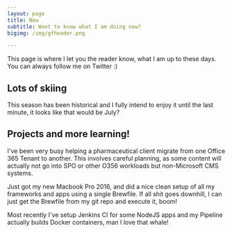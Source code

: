 ```yaml
---
layout: page
title: Now
subtitle: Want to know what I am doing now?
bigimg: /img/gfheader.png

---
```


This page is where I let you the reader know, what I am up to these days. You can always follow me on Twitter :)


## Lots of skiing

This season has been historical and I fully intend to enjoy it until the last minute, it looks like that would be July?

## Projects and more learning!
I've been very busy helping a pharmaceutical client migrate from one Office 365 Tenant to another.  This involves careful planning, as some content will actually not go into SPO or other O356 workloads but non-Microsoft CMS systems.

Just got my new Macbook Pro 2016, and did a nice clean setup of all my frameworks and apps using a single Brewfile.  If all shit goes downhill, I can just get the Brewfile from my git repo and execute it, boom!

Most recently I've setup Jenkins CI for some NodeJS apps and my Pipeline actually builds Docker containers, man I love that whale!